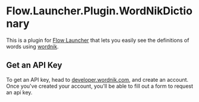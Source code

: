 # Flow.Launcher.Plugin.WordNikDictionary 
This is a plugin for [Flow Launcher](https://github.com/Flow-Launcher/Flow.Launcher) that lets you easily see the definitions of words using [wordnik](https://wordnik.com).

## Get an API Key
To get an API key, head to [developer.wordnik.com](https://developer.wordnik.com/), and create an account. Once you've created your account, you'll be able to fill out a form to request an api key.